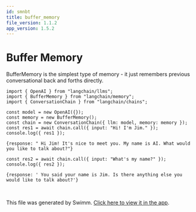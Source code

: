 ```yaml
---
id: smnbt
title: buffer_memory
file_version: 1.1.2
app_version: 1.5.2
---
```


# Buffer Memory

BufferMemory is the simplest type of memory - it just remembers previous conversational back and forths directly.

```
import { OpenAI } from "langchain/llms";
import { BufferMemory } from "langchain/memory";
import { ConversationChain } from "langchain/chains";

const model = new OpenAI({});
const memory = new BufferMemory();
const chain = new ConversationChain({ llm: model, memory: memory });
const res1 = await chain.call({ input: "Hi! I'm Jim." });
console.log({ res1 });
```

```
{response: " Hi Jim! It's nice to meet you. My name is AI. What would you like to talk about?"}
```

```
const res2 = await chain.call({ input: "What's my name?" });
console.log({ res2 });
```

```
{response: ' You said your name is Jim. Is there anything else you would like to talk about?'}
```

<br/>

This file was generated by Swimm. [Click here to view it in the app](/repos/Z2l0aHViJTNBJTNBbGFuZ2NoYWluanMlM0ElM0FtbWl6dXRhbmk=/docs/smnbt).
